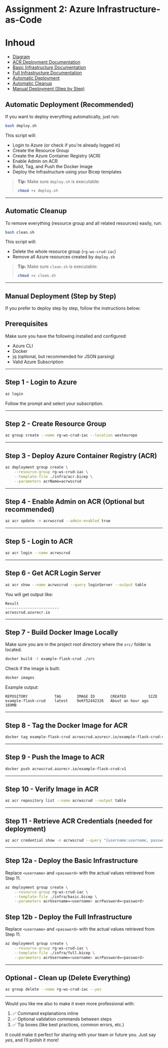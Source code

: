 # Assignment 2: Azure Infrastructure-as-Code

# Inhoud

- [Diagram](docs/diagram.md)
- [ACR Deployment Documentation](docs/acr.md)
- [Basic Infrastructure Documentation](docs/basic.md)
- [Full Infrastructure Documentation](docs/full.md)
- [Automatic Deployment](#automatic-deployment-recommended)
- [Automatic Cleanup](#automatic-cleanup)
- [Manual Deployment (Step by Step)](#manual-deployment-step-by-step)



## Automatic Deployment (Recommended)

If you want to deploy everything automatically, just run:

```bash
bash deploy.sh
```

This script will:

- Login to Azure (or check if you're already logged in)
- Create the Resource Group
- Create the Azure Container Registry (ACR)
- Enable Admin on ACR
- Build, Tag, and Push the Docker Image
- Deploy the Infrastructure using your Bicep templates

> **Tip:** Make sure `deploy.sh` is executable:
> ```bash
> chmod +x deploy.sh
> ```

---

## Automatic Cleanup

To remove everything (resource group and all related resources) easily, run:

```bash
bash clean.sh
```

This script will:

- Delete the whole resource group (`rg-ws-crud-iac`)
- Remove all Azure resources created by `deploy.sh`

> **Tip:** Make sure `clean.sh` is executable:
> ```bash
> chmod +x clean.sh
> ```

---

## Manual Deployment (Step by Step)

If you prefer to deploy step by step, follow the instructions below:

## Prerequisites
Make sure you have the following installed and configured:

- Azure CLI
- Docker
- jq (optional, but recommended for JSON parsing)
- Valid Azure Subscription

---

## Step 1 - Login to Azure

```bash
az login
```

Follow the prompt and select your subscription.

---

## Step 2 - Create Resource Group

```bash
az group create --name rg-ws-crud-iac --location westeurope
```

---

## Step 3 - Deploy Azure Container Registry (ACR)

```bash
az deployment group create \
    --resource-group rg-ws-crud-iac \
    --template-file ./infra/acr.bicep \
    --parameters acrName=acrwscrud
```

---

## Step 4 - Enable Admin on ACR (Optional but recommended)

```bash
az acr update -n acrwscrud --admin-enabled true
```

---

## Step 5 - Login to ACR

```bash
az acr login --name acrwscrud
```

---

## Step 6 - Get ACR Login Server

```bash
az acr show --name acrwscrud --query loginServer --output table
```

You will get output like:

```text
Result
------------------------
acrwscrud.azurecr.io
```

---

## Step 7 - Build Docker Image Locally

Make sure you are in the project root directory where the `src/` folder is located.

```bash
docker build -t example-flask-crud ./src
```

Check if the image is built:

```bash
docker images
```

Example output:

```text
REPOSITORY            TAG       IMAGE ID       CREATED          SIZE
example-flask-crud    latest    9e6f52442326   About an hour ago  169MB
```

---

## Step 8 - Tag the Docker Image for ACR

```bash
docker tag example-flask-crud acrwscrud.azurecr.io/example-flask-crud:v1
```

---

## Step 9 - Push the Image to ACR

```bash
docker push acrwscrud.azurecr.io/example-flask-crud:v1
```

---

## Step 10 - Verify Image in ACR

```bash
az acr repository list --name acrwscrud --output table
```

---

## Step 11 - Retrieve ACR Credentials (needed for deployment)

```bash
az acr credential show -n acrwscrud --query "{username:username, password:passwords[0].value}"
```

---

## Step 12a - Deploy the Basic Infrastructure

Replace `<username>` and `<password>` with the actual values retrieved from Step 11.

```bash
az deployment group create \
    --resource-group rg-ws-crud-iac \
    --template-file ./infra/basic.bicep \
    --parameters acrUsername=<username> acrPassword=<password>
```

## Step 12b - Deploy the Full Infrastructure

Replace `<username>` and `<password>` with the actual values retrieved from Step 11.

```bash
az deployment group create \
    --resource-group rg-ws-crud-iac \
    --template-file ./infra/full.bicep \
    --parameters acrUsername=<username> acrPassword=<password>
```

---

## Optional - Clean up (Delete Everything)

```bash
az group delete --name rg-ws-crud-iac --yes
```

---

Would you like me also to make it even more professional with:
1. ✅ Command explanations inline  
2. ✅ Optional validation commands between steps  
3. ✅ Tip boxes (like best practices, common errors, etc.)  

It could make it perfect for sharing with your team or future you. Just say *yes*, and I’ll polish it more!